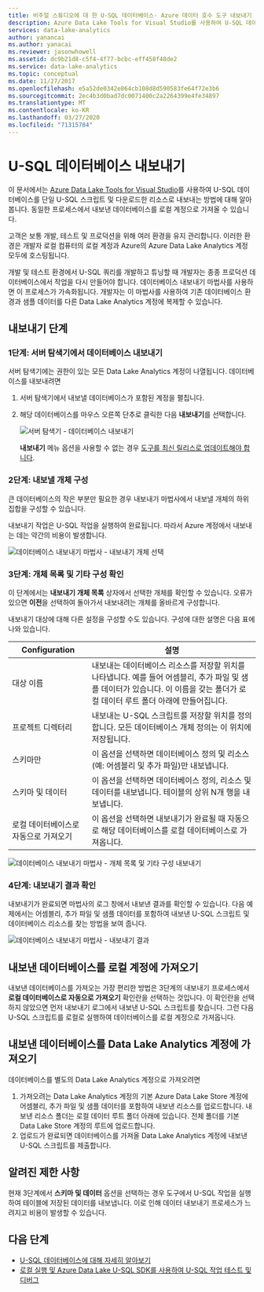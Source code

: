 ```yaml
---
title: 비주얼 스튜디오에 대 한 U-SQL 데이터베이스- Azure 데이터 호수 도구 내보내기
description: Azure Data Lake Tools for Visual Studio를 사용하여 U-SQL 데이터베이스를 내보내고 자동으로 로컬 계정으로 가져오는 방법을 알아봅니다.
services: data-lake-analytics
author: yanancai
ms.author: yanacai
ms.reviewer: jasonwhowell
ms.assetid: dc9b21d8-c5f4-4f77-bcbc-eff458f48de2
ms.service: data-lake-analytics
ms.topic: conceptual
ms.date: 11/27/2017
ms.openlocfilehash: e5a52de0342e864cb108d8d590583fe64f72e3b6
ms.sourcegitcommit: 2ec4b3d0bad7dc0071400c2a2264399e4fe34897
ms.translationtype: MT
ms.contentlocale: ko-KR
ms.lasthandoff: 03/27/2020
ms.locfileid: "71315784"
---
```

# <a name="export-a-u-sql-database"></a>U-SQL 데이터베이스 내보내기

이 문서에서는 [Azure Data Lake Tools for Visual Studio](https://aka.ms/adltoolsvs)를 사용하여 U-SQL 데이터베이스를 단일 U-SQL 스크립트 및 다운로드한 리소스로 내보내는 방법에 대해 알아봅니다. 동일한 프로세스에서 내보낸 데이터베이스를 로컬 계정으로 가져올 수 있습니다.

고객은 보통 개발, 테스트 및 프로덕션을 위해 여러 환경을 유지 관리합니다. 이러한 환경은 개발자 로컬 컴퓨터의 로컬 계정과 Azure의 Azure Data Lake Analytics 계정 모두에 호스팅됩니다. 

개발 및 테스트 환경에서 U-SQL 쿼리를 개발하고 튜닝할 때 개발자는 종종 프로덕션 데이터베이스에서 작업을 다시 만들어야 합니다. 데이터베이스 내보내기 마법사를 사용하면 이 프로세스가 가속화됩니다. 개발자는 이 마법사를 사용하여 기존 데이터베이스 환경과 샘플 데이터를 다른 Data Lake Analytics 계정에 복제할 수 있습니다.

## <a name="export-steps"></a>내보내기 단계

### <a name="step-1-export-the-database-in-server-explorer"></a>1단계: 서버 탐색기에서 데이터베이스 내보내기

서버 탐색기에는 권한이 있는 모든 Data Lake Analytics 계정이 나열됩니다. 데이터베이스를 내보내려면

1. 서버 탐색기에서 내보낼 데이터베이스가 포함된 계정을 펼칩니다.
2. 해당 데이터베이스를 마우스 오른쪽 단추로 클릭한 다음 **내보내기**를 선택합니다. 
   
    ![서버 탐색기 - 데이터베이스 내보내기](./media/data-lake-analytics-data-lake-tools-export-database/export-database.png)

     **내보내기** 메뉴 옵션을 사용할 수 없는 경우 [도구를 최신 릴리스로 업데이트해야 합니다](https://aka.ms/adltoolsvs).

### <a name="step-2-configure-the-objects-that-you-want-to-export"></a>2단계: 내보낼 개체 구성

큰 데이터베이스의 작은 부분만 필요한 경우 내보내기 마법사에서 내보낼 개체의 하위 집합을 구성할 수 있습니다. 

내보내기 작업은 U-SQL 작업을 실행하여 완료됩니다. 따라서 Azure 계정에서 내보내는 데는 약간의 비용이 발생합니다.

![데이터베이스 내보내기 마법사 - 내보내기 개체 선택](./media/data-lake-analytics-data-lake-tools-export-database/export-database-wizard.png)

### <a name="step-3-check-the-objects-list-and-other-configurations"></a>3단계: 개체 목록 및 기타 구성 확인

이 단계에서는 **내보내기 개체 목록** 상자에서 선택한 개체를 확인할 수 있습니다. 오류가 있으면 **이전**을 선택하여 돌아가서 내보내려는 개체를 올바르게 구성합니다.

내보내기 대상에 대해 다른 설정을 구성할 수도 있습니다. 구성에 대한 설명은 다음 표에 나와 있습니다.

|Configuration|설명|
|-------------|-----------|
|대상 이름|내보내는 데이터베이스 리소스를 저장할 위치를 나타냅니다. 예를 들어 어셈블리, 추가 파일 및 샘플 데이터가 있습니다. 이 이름을 갖는 폴더가 로컬 데이터 루트 폴더 아래에 만들어집니다.|
|프로젝트 디렉터리|내보내는 U-SQL 스크립트를 저장할 위치를 정의합니다. 모든 데이터베이스 개체 정의는 이 위치에 저장됩니다.|
|스키마만|이 옵션을 선택하면 데이터베이스 정의 및 리소스(예: 어셈블리 및 추가 파일)만 내보냅니다.|
|스키마 및 데이터|이 옵션을 선택하면 데이터베이스 정의, 리소스 및 데이터를 내보냅니다. 테이블의 상위 N개 행을 내보냅니다.|
|로컬 데이터베이스로 자동으로 가져오기|이 옵션을 선택하면 내보내기가 완료될 때 자동으로 해당 데이터베이스를 로컬 데이터베이스로 가져옵니다.|

![데이터베이스 내보내기 마법사 - 개체 목록 및 기타 구성 내보내기](./media/data-lake-analytics-data-lake-tools-export-database/export-database-wizard-configuration.png)

### <a name="step-4-check-the-export-results"></a>4단계: 내보내기 결과 확인

내보내기가 완료되면 마법사의 로그 창에서 내보낸 결과를 확인할 수 있습니다. 다음 예제에서는 어셈블리, 추가 파일 및 샘플 데이터를 포함하여 내보낸 U-SQL 스크립트 및 데이터베이스 리소스를 찾는 방법을 보여 줍니다.

![데이터베이스 내보내기 마법사 - 내보내기 결과](./media/data-lake-analytics-data-lake-tools-export-database/export-database-wizard-completed.png)

## <a name="import-the-exported-database-to-a-local-account"></a>내보낸 데이터베이스를 로컬 계정에 가져오기

내보낸 데이터베이스를 가져오는 가장 편리한 방법은 3단계의 내보내기 프로세스에서 **로컬 데이터베이스로 자동으로 가져오기** 확인란을 선택하는 것입니다. 이 확인란을 선택하지 않았으면 먼저 내보내기 로그에서 내보낸 U-SQL 스크립트를 찾습니다. 그런 다음 U-SQL 스크립트를 로컬로 실행하여 데이터베이스를 로컬 계정으로 가져옵니다.

## <a name="import-the-exported-database-to-a-data-lake-analytics-account"></a>내보낸 데이터베이스를 Data Lake Analytics 계정에 가져오기

데이터베이스를 별도의 Data Lake Analytics 계정으로 가져오려면

1. 가져오려는 Data Lake Analytics 계정의 기본 Azure Data Lake Store 계정에 어셈블리, 추가 파일 및 샘플 데이터를 포함하여 내보낸 리소스를 업로드합니다. 내보낸 리소스 폴더는 로컬 데이터 루트 폴더 아래에 있습니다. 전체 폴더를 기본 Data Lake Store 계정의 루트에 업로드합니다.
2. 업로드가 완료되면 데이터베이스를 가져올 Data Lake Analytics 계정에 내보낸 U-SQL 스크립트를 제출합니다.

## <a name="known-limitations"></a>알려진 제한 사항

현재 3단계에서 **스키마 및 데이터** 옵션을 선택하는 경우 도구에서 U-SQL 작업을 실행하여 테이블에 저장된 데이터를 내보냅니다. 이로 인해 데이터 내보내기 프로세스가 느려지고 비용이 발생할 수 있습니다. 

## <a name="next-steps"></a>다음 단계

* [U-SQL 데이터베이스에 대해 자세히 알아보기](/u-sql/data-definition-language-ddl-statements) 
* [로컬 실행 및 Azure Data Lake U-SQL SDK를 사용하여 U-SQL 작업 테스트 및 디버그](data-lake-analytics-data-lake-tools-local-run.md)


